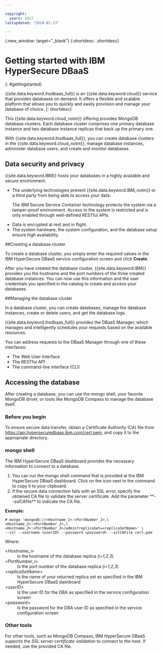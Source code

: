 ```yaml
---

copyright:
  years: 2017
lastupdated: "2018-01-23"

---
```


{:new_window: target="_blank"}
{:shortdesc: .shortdesc}

# Getting started with IBM HyperSecure DBaaS
{: #gettingstarted}

{{site.data.keyword.ihsdbaas_full}} is an {{site.data.keyword.cloud}} service that provides databases on demand.
It offers a flexible and scalable platform that allows you to quickly and easily
provision and manage your database of choice.
{: shortdesc}

This {{site.data.keyword.cloud_notm}} offering provides MongoDB database clusters. Each database
cluster comprises one primary database instance and two database instance
replicas that back up the primary one.

With {{site.data.keyword.ihsdbaas_full}}, you can create database clusters in the {{site.data.keyword.cloud_notm}},
manage database instances, administer database users, and create and
monitor databases.

## Data security and privacy

{{site.data.keyword.IBM}} hosts your databases in a highly available and secure environment:
<ul>
<li>The underlying technologies prevent {{site.data.keyword.IBM_notm}} or a third party from being able to
access your data.
<p>The IBM Secure Service Container technology protects the system via a
tamper-proof environment. Access to the system is restricted and is only enabled
through well-defined RESTful APIs.</p></li>
<li>Data is encrypted at rest and in flight.</li>
<li>The system hardware, the system configuration, and the database setup ensure
high availability.</li>
</ul>

##Creating a database cluster

To create a database cluster, you simply enter the required values in the
IBM HyperSecure DBaaS service configuration screen and click **Create**.

After you have created the database cluster, {{site.data.keyword.IBM}} provides you the hostname and the port
numbers of the three created database instances. You can now use this information
and the user credentials you specified in the catalog to create and access your
databases.

##Managing the database cluster

In a database cluster, you can create databases, manage the database instances,
create or delete users, and get the database logs.

{{site.data.keyword.ihsdbaas_full}} provides the DBaaS Manager, which manages and
intelligently schedules your requests based on the available resources.

You can address requests to the DBaaS Manager through one of these interfaces:
<ul>
<li>The Web User Interface</li>
<li>The RESTful API</li>
<li>The command-line interface (CLI)</li>
</ul>

## Accessing the database

After creating a database, you can use the mongo shell, your favorite
MongoDB driver, or tools like MongoDB Compass to manage the database itself.

### Before you begin

To ensure secure data transfer, obtain a Certificate Authority (CA) file from
<https://api.hypersecuredbaas.ibm.com/cert.pem>, and copy it to the appropriate directory.

### mongo shell

<p>The IBM HyperSecure DBaaS dashboard provides the necessary information to connect to a database.
<ol>
<li>You can run the mongo shell command that is provided at the IBM HyperSecure DBaaS dashboard. Click on the icon next to the command to copy it to your clipboard.</li>
<li>If the secure data connection fails with an SSL error, specify the obtained CA file to validate the server certificate. Add the parameter **--sslCAfile** to indicate the CA file.</li>
</ol>
<b>Example:</b>
<pre><code class="hljs"># mongo 'mongodb:/&sol;&lt;<em>Hostname_1</em>&gt;&colon;&lt;<em>PortNumber_1</em>&gt;,\
&lt;<em>Hostname_2</em>&gt;&colon;&lt;<em>PortNumber_2</em>&gt;,\
&lt;<em>Hostname_3</em>&gt;&colon;&lt;<em>PortNumber_3</em>&gt;/admin?replicaSet=&lt;<em>replicaSetName</em>&gt;' \
--ssl --username &lt;<em>userID</em>&gt; --password &lt;<em>password</em>&gt; --sslCAFile cert.pem</code></pre>
Where:
<dl>
  <dt> &lt;<em>Hostname_i</em>&gt; </dt>
    <dd> Is the hostname of the database replica (<em>i=1,2,3</em>) </dd>
  <dt> &lt;<em>PortNumber_i</em>&gt; </dt>
    <dd> Is the port number of the database replica (<em>i=1,2,3</em>) </dd>
  <dt> &lt;<em>replicaSetName</em>&gt; </dt>
    <dd> Is the name of your returned replica set as specified in the IBM HyperSecure DBaaS dashboard </dd>
  <dt> &lt;<em>userID</em>&gt; </dt>
    <dd> Is the user ID for the DBA as specified in the
    service configuration screen </dd>
  <dt> &lt;<em>password</em>&gt; </dt>
    <dd> Is the password for the DBA user ID as specified in the
    service configuration screen </dd>
</dl>
</p>

### Other tools

For other tools, such as MongoDB Compass, IBM HyperSecure DBaaS supports the *SSL server certificate validation* to connect to the host.  If needed, use the provided CA file.
